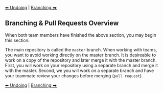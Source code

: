 [⬅ Undoing](002-branching-and-pr.md) | [Branching ⮕](004-pull-requests.md)

## Branching & Pull Requests Overview

When both team members have finished the above section, you may begin this section.

The main repository is called the `master` branch. When working with teams, you want to avoid working directly on the master branch. It is desireable to work on a copy of the repository and later merge it with the master branch. First, you will work on your repository using a separate branch and merge it with the master. Second, we you will work on a separate branch and have your teammate review your changes before merging (`pull request`).

[⬅ Undoing](002-branching-and-pr.md) | [Branching ⮕](004-pull-requests.md)
